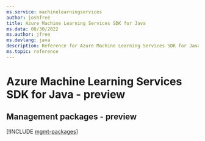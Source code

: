 ```yaml
---
ms.service: machinelearningservices
author: joshfree
title: Azure Machine Learning Services SDK for Java
ms.data: 08/30/2022
ms.author: jfree
ms.devlang: java
description: Reference for Azure Machine Learning Services SDK for Java
ms.topic: reference
---
```

# Azure Machine Learning Services SDK for Java - preview

## Management packages - preview
[!INCLUDE [mgmt-packages](machine-learning-services-mgmt-index.md)]